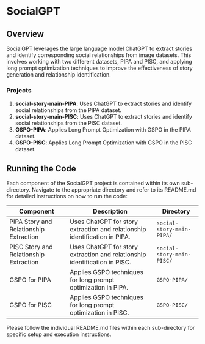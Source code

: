 # SocialGPT

## Overview
SocialGPT leverages the large language model ChatGPT to extract stories and identify corresponding social relationships from image datasets. This involves working with two different datasets, PIPA and PISC, and applying long prompt optimization techniques to improve the effectiveness of story generation and relationship identification.

### Projects
1. **social-story-main-PIPA**: Uses ChatGPT to extract stories and identify social relationships from the PIPA dataset.
2. **social-story-main-PISC**: Uses ChatGPT to extract stories and identify social relationships from the PISC dataset.
3. **GSPO-PIPA**: Applies Long Prompt Optimization with GSPO in the PIPA dataset.
4. **GSPO-PISC**: Applies Long Prompt Optimization with GSPO in the PISC dataset.

## Running the Code
Each component of the SocialGPT project is contained within its own sub-directory. Navigate to the appropriate directory and refer to its README.md for detailed instructions on how to run the code:

| Component                              | Description                                                  | Directory                 |
| -------------------------------------- | ------------------------------------------------------------ | ------------------------- |
| PIPA Story and Relationship Extraction | Uses ChatGPT for story extraction and relationship identification in PIPA. | `social-story-main-PIPA/` |
| PISC Story and Relationship Extraction | Uses ChatGPT for story extraction and relationship identification in PISC. | `social-story-main-PISC/` |
| GSPO for PIPA                          | Applies GSPO techniques for long prompt optimization in PIPA. | `GSPO-PIPA/`              |
| GSPO for PISC                          | Applies GSPO techniques for long prompt optimization in PISC. | `GSPO-PISC/`              |

Please follow the individual README.md files within each sub-directory for specific setup and execution instructions.